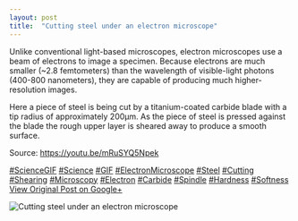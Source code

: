 ```yaml
---
layout: post
title:  "Cutting steel under an electron microscope"
---
```


Unlike conventional light-based microscopes, electron microscopes use a beam of electrons to image a specimen. Because electrons are much smaller (~2.8 femtometers) than the wavelength of visible-light photons (400-800 nanometers), they are capable of producing much higher-resolution images.  
  
Here a piece of steel is being cut by a titanium-coated carbide blade with a tip radius of approximately 200µm. As the piece of steel is pressed against the blade the rough upper layer is sheared away to produce a smooth surface.  
  
Source: <https://youtu.be/mRuSYQ5Npek>  
  
[#ScienceGIF](https://plus.google.com/s/%23ScienceGIF/posts) [#Science](https://plus.google.com/s/%23Science/posts) [#GIF](https://plus.google.com/s/%23GIF/posts) [#ElectronMicroscope](https://plus.google.com/s/%23ElectronMicroscope/posts) [#Steel](https://plus.google.com/s/%23Steel/posts) [#Cutting](https://plus.google.com/s/%23Cutting/posts) [#Shearing](https://plus.google.com/s/%23Shearing/posts) [#Microscopy](https://plus.google.com/s/%23Microscopy/posts) [#Electron](https://plus.google.com/s/%23Electron/posts) [#Carbide](https://plus.google.com/s/%23Carbide/posts) [#Spindle](https://plus.google.com/s/%23Spindle/posts) [#Hardness](https://plus.google.com/s/%23Hardness/posts) [#Softness](https://plus.google.com/s/%23Softness/posts)
[View Original Post on Google+](https://plus.google.com/+ColinSullender/posts/gsBXygpJw5k)

![Cutting steel under an electron microscope](/assets/img/2016-03-18-Cutting-steel-under-an-electron-microscope.gif)
